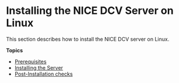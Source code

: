 # Installing the NICE DCV Server on Linux<a name="setting-up-installing-linux"></a>

This section describes how to install the NICE DCV server on Linux\.

**Topics**
+ [Prerequisites](setting-up-installing-linux-prereq.md)
+ [Installing the Server](setting-up-installing-linux-server.md)
+ [Post\-Installation checks](setting-up-installing-linux-checks.md)